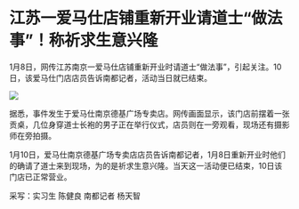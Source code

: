 # 江苏一爱马仕店铺重新开业请道士“做法事”！称祈求生意兴隆

1月8日，网传江苏南京一爱马仕店铺重新开业时请道士“做法事”，引起关注。10日，该爱马仕门店店员告诉南都记者，活动当日就已结束。

![](https://inews.gtimg.com/newsapp_bt/0/15603626661/1000)

据悉，事件发生于爱马仕南京德基广场专卖店。网传画面显示，该门店前摆着一张贡桌，几位身穿道士长袍的男子正在举行仪式，店员则在一旁观看，现场还有摄影师在旁拍摄。

1月10日，爱马仕南京德基广场专卖店店员告诉南都记者，1月8日重新开业时他们的确请了道士来到现场，为的是祈求生意兴隆。当天这一活动便已结束，10日该门店已正常营业。

采写：实习生 陈健良 南都记者 杨天智

